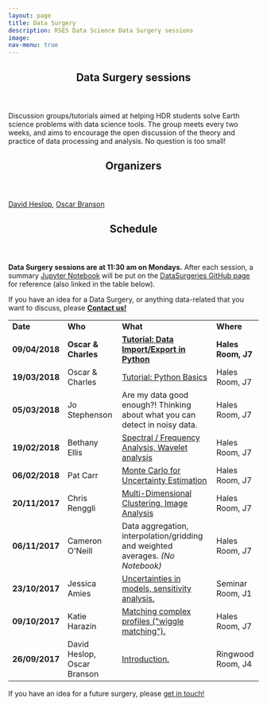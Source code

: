 ```yaml
---
layout: page
title: Data Surgery
description: RSES Data Science Data Surgery sessions
image: 
nav-menu: true
--- 
```


<section id="main" class="style2">
	<div class="inner">
		<header class="major">
			<h1>Data Surgery sessions</h1>
		</header>
		<p>Discussion groups/tutorials aimed at helping HDR students solve Earth science problems with data science tools. The group meets every two weeks, and aims to encourage the open discussion of the theory and practice of data processing and analysis. No question is too small!</p>
		<header class="minor">
			<h2>Organizers</h2>
		</header>
		<a href="http://rses.anu.edu.au/people/david-heslop">David Heslop</a>,
		<a href="http://rses.anu.edu.au/people/oscar-branson">Oscar Branson</a>
		<p></p>
		<header class="minor">
			<h2>Schedule</h2>
		</header>
		<p> <b>Data Surgery sessions are at 11:30 am on Mondays.</b> After each session, a summary <a href="http://jupyter.org/" target="_blank">Jupyter Notebook</a> will be put on the <a href="https://github.com/rses-datascience/DataSurgeries" target="_blank">DataSurgeries GitHub page</a> for reference (also linked in the table below).</p>
		<p>If you have an idea for a Data Surgery, or anything data-related that you want to discuss, please <a href="mailto:oscar.branson@anu.edu.au,david.heslop@anu.edu.au?subject=Data%20Surgery%20Request"><b>Contact us!</b></a></p>
		<table>
			<tr>
				<td><b>Date</b></td>
				<td><b>Who</b></td>
				<td><b>What</b></td>
				<td><b>Where</b></td>
			</tr>
			<!-- <tr style="font-weight:bold">
				<td><b></b></td>
				<td></td>
				<td></td>
				<td></td>
			</tr> -->
			<tr style="font-weight:bold">
				<td><b>09/04/2018</b></td>
				<td>Oscar & Charles</td>
				<td><a href="http://nbviewer.jupyter.org/github/rses-datascience/DataSurgeries/blob/master/Tutorials/02_data_import/02_Data_Import.ipynb">Tutorial: Data Import/Export in Python</a></td>
				<td>Hales Room, J7</td>
			</tr>			
			<tr>
				<td><b>19/03/2018</b></td>
				<td>Oscar & Charles</td>
				<td><a href="http://nbviewer.jupyter.org/github/rses-datascience/DataSurgeries/blob/master/Tutorials/01_Basic_Python/01_Basic_Python.ipynb">Tutorial: Python Basics</a></td>
				<td>Hales Room, J7</td>
			</tr>
			<tr>
				<td><b>05/03/2018</b></td>
				<td>Jo Stephenson</td>
				<td>Are my data good enough?! Thinking about what you can detect in noisy data.</td>
				<td>Hales Room, J7</td>
			</tr>
			<tr>
				<td><b>19/02/2018</b></td>
				<td>Bethany Ellis</td>
				<td><a href="https://nbviewer.jupyter.org/github/rses-datascience/DataSurgeries/blob/master/07_Wavelets/07_Wavelets.ipynb">Spectral / Frequency Analysis, Wavelet analysis</a></td>
				<td>Hales Room, J7</td>
			</tr>
			<tr>
				<td><b>06/02/2018</b></td>
				<td>Pat Carr</td>
				<td><a href="https://nbviewer.jupyter.org/github/rses-datascience/DataSurgeries/blob/master/06_MonteCarlo/06_MonteCarloUncertainty.ipynb">Monte Carlo for Uncertainty Estimation</a></td>
				<td>Hales Room, J7</td>
			</tr>
			<tr>
				<td><b>20/11/2017</b></td>
				<td>Chris Renggli</td>
				<td><a href="https://nbviewer.jupyter.org/github/rses-datascience/DataSurgeries/blob/master/05_ImagesClustering/05_ImagesClustering.ipynb">Multi-Dimensional Clustering, Image Analysis</a></td>
				<td>Hales Room, J7</td>
			</tr>
			<tr>
				<td><b>06/11/2017</b></td>
				<td>Cameron O'Neill</td>
				<td>Data aggregation, interpolation/gridding and weighted averages. <em>(No Notebook)</em></td>
				<td>Hales Room, J7</td>
			</tr>
			<tr>
				<td><b>23/10/2017</b></td>
				<td>Jessica Amies</td>
				<td><a href="https://nbviewer.jupyter.org/github/rses-datascience/DataSurgeries/blob/master/03_SensitivityAnalysis/03_SensitivityAnalysis.ipynb">Uncertainties in models, sensitivity analysis.</a></td>
				<td>Seminar Room, J1</td>
			</tr>
			<tr>
				<td><b>09/10/2017</b></td>
				<td>Katie Harazin</td>
				<td><a href="https://nbviewer.jupyter.org/github/rses-datascience/DataSurgeries/blob/master/02_ProfileMatching/02_ProfileMatching.ipynb" target="_blank">Matching complex profiles ("wiggle matching").</a></td>
				<td>Hales Room, J7</td>
			</tr>
			<tr>
				<td><b>26/09/2017</b></td>
				<td>David Heslop, Oscar Branson</td>
				<td><a href="https://nbviewer.jupyter.org/github/rses-datascience/DataSurgeries/blob/master/01_Intro/Intro_to_Python_and_Jupyter.ipynb" target="_blank">Introduction.</a></td>
				<td>Ringwood Room, J4</td>
			</tr>
		</table>
		<p> If you have an idea for a future surgery, please <a href="mailto:oscar.branson@anu.edu.au,david.heslop@anu.edu.au?subject=Data%20Surgery%20Request"> get in touch!</a>
		</p>
	</div>
</section>
